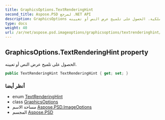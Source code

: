 ```yaml
---
title: GraphicsOptions.TextRenderingHint
second_title: Aspose.PSD لمرجع .NET API
description: GraphicsOptions ملكية. الحصول على تلميح عرض النص أو تعيينه.
type: docs
weight: 40
url: /ar/net/aspose.psd.imageoptions/graphicsoptions/textrenderinghint/
---
```

## GraphicsOptions.TextRenderingHint property

الحصول على تلميح عرض النص أو تعيينه.

```csharp
public TextRenderingHint TextRenderingHint { get; set; }
```

### أنظر أيضا

* enum [TextRenderingHint](../../../aspose.psd/textrenderinghint/)
* class [GraphicsOptions](../)
* مساحة الاسم [Aspose.PSD.ImageOptions](../../graphicsoptions/)
* المجسم [Aspose.PSD](../../../)


